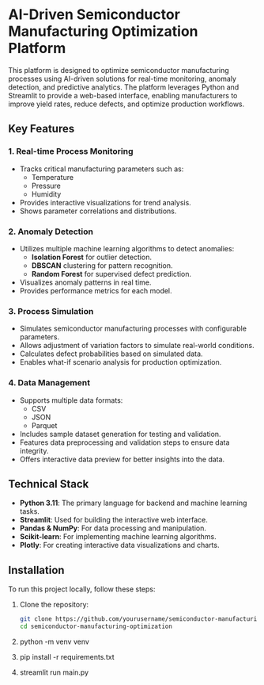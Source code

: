 # AI-Driven Semiconductor Manufacturing Optimization Platform

This platform is designed to optimize semiconductor manufacturing processes using AI-driven solutions for real-time monitoring, anomaly detection, and predictive analytics. The platform leverages Python and Streamlit to provide a web-based interface, enabling manufacturers to improve yield rates, reduce defects, and optimize production workflows.

## Key Features

### 1. Real-time Process Monitoring
- Tracks critical manufacturing parameters such as:
  - Temperature
  - Pressure
  - Humidity
- Provides interactive visualizations for trend analysis.
- Shows parameter correlations and distributions.

### 2. Anomaly Detection
- Utilizes multiple machine learning algorithms to detect anomalies:
  - **Isolation Forest** for outlier detection.
  - **DBSCAN** clustering for pattern recognition.
  - **Random Forest** for supervised defect prediction.
- Visualizes anomaly patterns in real time.
- Provides performance metrics for each model.

### 3. Process Simulation
- Simulates semiconductor manufacturing processes with configurable parameters.
- Allows adjustment of variation factors to simulate real-world conditions.
- Calculates defect probabilities based on simulated data.
- Enables what-if scenario analysis for production optimization.

### 4. Data Management
- Supports multiple data formats:
  - CSV
  - JSON
  - Parquet
- Includes sample dataset generation for testing and validation.
- Features data preprocessing and validation steps to ensure data integrity.
- Offers interactive data preview for better insights into the data.

## Technical Stack

- **Python 3.11**: The primary language for backend and machine learning tasks.
- **Streamlit**: Used for building the interactive web interface.
- **Pandas & NumPy**: For data processing and manipulation.
- **Scikit-learn**: For implementing machine learning algorithms.
- **Plotly**: For creating interactive data visualizations and charts.

## Installation

To run this project locally, follow these steps:

1. Clone the repository:
   ```bash
   git clone https://github.com/yourusername/semiconductor-manufacturing-optimization.git
   cd semiconductor-manufacturing-optimization

2. python -m venv venv

3. pip install -r requirements.txt

4. streamlit run main.py
